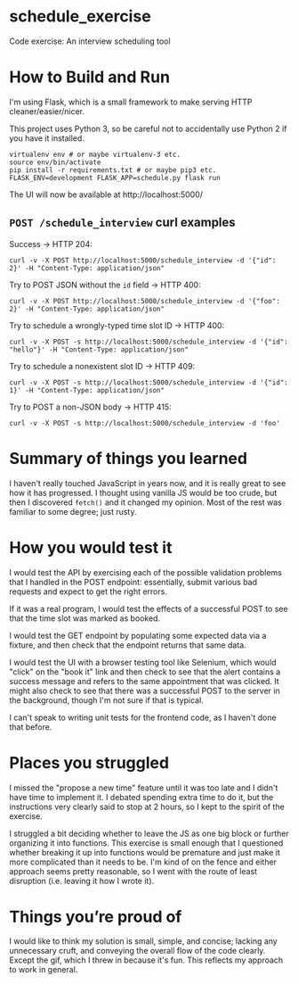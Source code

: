 # schedule_exercise
Code exercise: An interview scheduling tool

# How to Build and Run

I'm using Flask, which is a small framework to make serving HTTP cleaner/easier/nicer.

This project uses Python 3, so be careful not to accidentally use Python 2 if you have it installed.

    virtualenv env # or maybe virtualenv-3 etc.
    source env/bin/activate
    pip install -r requirements.txt # or maybe pip3 etc.
    FLASK_ENV=development FLASK_APP=schedule.py flask run

The UI will now be available at http://localhost:5000/

## `POST /schedule_interview` curl examples

Success -> HTTP 204:

    curl -v -X POST http://localhost:5000/schedule_interview -d '{"id": 2}' -H "Content-Type: application/json"

Try to POST JSON without the `id` field -> HTTP 400:

    curl -v -X POST http://localhost:5000/schedule_interview -d '{"foo": 2}' -H "Content-Type: application/json"

Try to schedule a wrongly-typed time slot ID -> HTTP 400:

    curl -v -X POST -s http://localhost:5000/schedule_interview -d '{"id": "hello"}' -H "Content-Type: application/json"

Try to schedule a nonexistent slot ID -> HTTP 409:

    curl -v -X POST -s http://localhost:5000/schedule_interview -d '{"id": 1}' -H "Content-Type: application/json"

Try to POST a non-JSON body -> HTTP 415:

    curl -v -X POST -s http://localhost:5000/schedule_interview -d 'foo'

# Summary of things you learned

I haven't really touched JavaScript in years now, and it is really great to see how it has progressed. I thought using
vanilla JS would be too crude, but then I discovered `fetch()` and it changed my opinion. Most of the rest was familiar
to some degree; just rusty.

# How you would test it

I would test the API by exercising each of the possible validation problems that I handled in the POST endpoint:
essentially, submit various bad requests and expect to get the right errors.

If it was a real program, I would test the effects of a successful POST to see that the time slot was marked as booked.

I would test the GET endpoint by populating some expected data via a fixture, and then check that the endpoint returns
that same data.

I would test the UI with a browser testing tool like Selenium, which would "click" on the "book it" link and then check
to see that the alert contains a success message and refers to the same appointment that was clicked. It might also
check to see that there was a successful POST to the server in the background, though I'm not sure if that is typical.

I can't speak to writing unit tests for the frontend code, as I haven't done that before.

# Places you struggled

I missed the "propose a new time" feature until it was too late and I didn't have time to implement it. I debated
spending extra time to do it, but the instructions very clearly said to stop at 2 hours, so I kept to the spirit of the
exercise.

I struggled a bit deciding whether to leave the JS as one big block or further organizing it into functions. This
exercise is small enough that I questioned whether breaking it up into functions would be premature and just make it
more complicated than it needs to be. I'm kind of on the fence and either approach seems pretty reasonable, so I went
with the route of least disruption (i.e. leaving it how I wrote it).

# Things you’re proud of

I would like to think my solution is small, simple, and concise; lacking any unnecessary cruft, and conveying the
overall flow of the code clearly. Except the gif, which I threw in because it's fun. This reflects my approach to work
in general.

